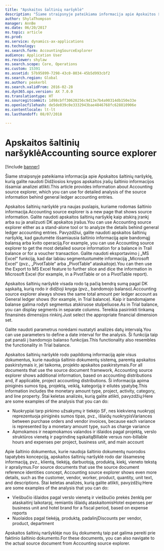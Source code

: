 ```yaml
---
title: "Apskaitos šaltinių naršyklė"
description: "Šiame straipsnyje pateikiama informacija apie Apskaitos šaltinių naršyklę, kurią galite naudoti Didžiosios knygos apskaitos įrašų šaltinio informacijos išsamiai analizei atlikti."
author: ShylaThompson
manager: AnnBe
ms.date: 06/20/2017
ms.topic: article
ms.prod: 
ms.service: dynamics-ax-applications
ms.technology: 
ms.search.form: AccountingSourceExplorer
audience: Application User
ms.reviewer: shylaw
ms.search.scope: Core, Operations
ms.custom: 15391
ms.assetid: 57b95899-7298-43c0-8034-45b5d993cbf2
ms.search.region: Global
ms.author: peakerbl
ms.search.validFrom: 2016-02-28
ms.dyn365.ops.version: AX 7.0.0
ms.translationtype: HT
ms.sourcegitcommit: 1d98cbff30620256c9d13e7b4a90314db150e33e
ms.openlocfilehash: de5de039c0e3332943bae4846768fc628810906e
ms.contentlocale: lt-lt
ms.lasthandoff: 08/07/2018

---
```


# <a name="accounting-source-explorer"></a><span data-ttu-id="a62cb-103">Apskaitos šaltinių naršyklė</span><span class="sxs-lookup"><span data-stu-id="a62cb-103">Accounting source explorer</span></span>

[!include [banner](../includes/banner.md)]

<span data-ttu-id="a62cb-104">Šiame straipsnyje pateikiama informacija apie Apskaitos šaltinių naršyklę, kurią galite naudoti Didžiosios knygos apskaitos įrašų šaltinio informacijos išsamiai analizei atlikti.</span><span class="sxs-lookup"><span data-stu-id="a62cb-104">This article provides information about Accounting source explorer, which you can use for detailed analysis of the source information behind general ledger accounting entries.</span></span>

<span data-ttu-id="a62cb-105">Apskaitos šaltinių naršyklė yra naujas puslapis, kuriame rodomas šaltinio informacija.</span><span class="sxs-lookup"><span data-stu-id="a62cb-105">Accounting source explorer is a new page that shows source information.</span></span> <span data-ttu-id="a62cb-106">Galite naudoti apskaitos šaltinių naršyklę kaip atskirą įrankį arba su ja analizuoti DK apskaitos įrašus.</span><span class="sxs-lookup"><span data-stu-id="a62cb-106">You can use Accounting source explorer either as a stand-alone tool or to analyze the details behind general ledger accounting entries.</span></span> <span data-ttu-id="a62cb-107">Pavyzdžiui, galite naudoti apskaitos šaltinių naršyklę, kad gautumėte išsamiausia šaltinio informaciją apie bandomąjį balansą arba kvito operaciją.</span><span class="sxs-lookup"><span data-stu-id="a62cb-107">For example, you can use Accounting source explorer to get the most detailed source information for a balance in Trail balance or for a voucher transaction.</span></span> <span data-ttu-id="a62cb-108">Galite naudoti eksportavimo į „MS Excel“ funkciją, kad dar labiau segmentuotumėte informaciją „Microsoft Excel“ (pvz., „PivotTable“ arba „PivotTable“ ataskaitoje).</span><span class="sxs-lookup"><span data-stu-id="a62cb-108">You can then use the Export to MS Excel feature to further slice and dice the information in Microsoft Excel (for example, in a PivotTable or on a PivotTable report).</span></span>

<span data-ttu-id="a62cb-109">Apskaitos šaltinių naršyklė visada rodo tą pačią bendrą sumą pagal DK sąskaitą, kurią rodo ir didžioji knyga (pvz., bandomojo balanso).</span><span class="sxs-lookup"><span data-stu-id="a62cb-109">Accounting source explorer always shows the same total amount per ledger account as General ledger shows (for example, in Trial balance).</span></span> <span data-ttu-id="a62cb-110">Kaip ir bandomajame balanse galima rodyti segmentus atskiruose stulpeliuose.</span><span class="sxs-lookup"><span data-stu-id="a62cb-110">As in Trial balance, you can display segments in separate columns.</span></span> <span data-ttu-id="a62cb-111">Tereikia pasirinkti tinkamą finansinės dimensijos rinkinį.</span><span class="sxs-lookup"><span data-stu-id="a62cb-111">Just select the appropriate financial dimension set.</span></span> 

<span data-ttu-id="a62cb-112">Galite naudoti parametrus norėdami nustatyti analizės datų intervalą.</span><span class="sxs-lookup"><span data-stu-id="a62cb-112">You can use parameters to define a date interval for the analysis.</span></span> <span data-ttu-id="a62cb-113">Ši funkcija taip pat panaši į bandomojo balanso funkcijas.</span><span class="sxs-lookup"><span data-stu-id="a62cb-113">This functionality also resembles the functionality in Trial balance.</span></span>

<span data-ttu-id="a62cb-114">Apskaitos šaltinių naršyklė rodo papildomą informaciją apie visus dokumentus, kurie naudoja šaltinio dokumentų sistemą, paremtą apskaitos paskirstymais ir, jei taikoma, projekto apskaitos paskirstymais.</span><span class="sxs-lookup"><span data-stu-id="a62cb-114">For all documents that use the source document framework, Accounting source explorer shows additional information, based on accounting distributions and, if applicable, project accounting distributions.</span></span> <span data-ttu-id="a62cb-115">Ši informacija apima piniginės sumos tipą, projektą, veiklą, kategoriją ir eilutės ypatybę.</span><span class="sxs-lookup"><span data-stu-id="a62cb-115">This information includes the monetary amount type, project, activity, category, and line property.</span></span> <span data-ttu-id="a62cb-116">Štai keletas analizės, kurią galite atlikti, pavyzdžių:</span><span class="sxs-lookup"><span data-stu-id="a62cb-116">Here are some examples of the analysis that you can do:</span></span>

-   <span data-ttu-id="a62cb-117">Nuokrypiai tarp pirkimo užsakymų ir tiekėjo SF, nes kiekvieną nuokrypį reprezentuoja piniginės sumos tipas, pvz., išlaidų nuokrypis</span><span class="sxs-lookup"><span data-stu-id="a62cb-117">Variances between purchase orders and vendor invoices, because each variance is represented by a monetary amount type, such as charge variance</span></span>
-   <span data-ttu-id="a62cb-118">Apmokamos ir neapmokamos valandos ir išlaidos pagal projektą, verslo struktūros vienetą ir pagrindinę sąskaitą</span><span class="sxs-lookup"><span data-stu-id="a62cb-118">Billable versus non-billable hours and expenses per project, business unit, and main account</span></span>

<span data-ttu-id="a62cb-119">Apie šaltinio dokumentus, kurie naudoja šaltinio dokumentų nuorodos tapatybės koncepciją, apskaitos šaltinių naršyklė rodo dar išsamesnę informaciją, pvz., klientą, tiekėją, darbuotoją, produktą, kiekį, vieneto tekstą ir aprašymus.</span><span class="sxs-lookup"><span data-stu-id="a62cb-119">For source documents that use the source document reference identities concept, Accounting source explorer shows even more details, such as the customer, vendor, worker, product, quantity, unit text, and descriptions.</span></span> <span data-ttu-id="a62cb-120">Štai keletas analizės, kurią galite atlikti, pavyzdžių:</span><span class="sxs-lookup"><span data-stu-id="a62cb-120">Here are some examples of the analysis that you can do:</span></span>

-   <span data-ttu-id="a62cb-121">Viešbučio išlaidos pagal verslo vienetą ir viešbučio prekės ženklą per ataskaitinį laikotarpį, remiantis išlaidų ataskaitomis</span><span class="sxs-lookup"><span data-stu-id="a62cb-121">Hotel expenses per business unit and hotel brand for a fiscal period, based on expense reports</span></span>
-   <span data-ttu-id="a62cb-122">Nuolaidos pagal tiekėją, produktą, padalinį</span><span class="sxs-lookup"><span data-stu-id="a62cb-122">Discounts per vendor, product, department</span></span>

<span data-ttu-id="a62cb-123">Apskaitos šaltinių naršyklėje nuo šių dokumentų taip pat galima pereiti prie faktinio šaltinio dokumento.</span><span class="sxs-lookup"><span data-stu-id="a62cb-123">For these documents, you can also navigate to the actual source document from Accounting source explorer.</span></span>




